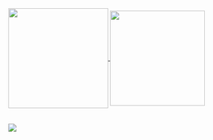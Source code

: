 <a href="https://github.com/anuraghazra/github-readme-stats">
  <img height=200 align="center" src="https://github-readme-stats.vercel.app/api?username=usernameman12&theme=dark" />
</a>
<a href="https://github.com/anuraghazra/convoychat">
  <img height=190 align="center" src="https://github-readme-stats.vercel.app/api/top-langs?username=usernameman12&theme=dark&layout=compact&langs_count=8&card_width=341" />
</a>
 <br>    
 <br>   
 
![](https://komarev.com/ghpvc/?username=usernameman12&color=66ffa1)
